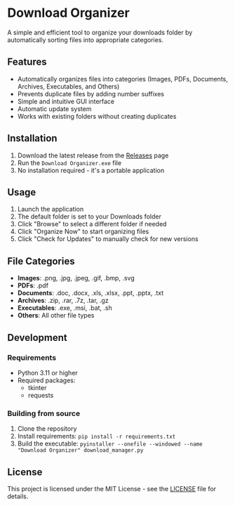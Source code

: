 # Download Organizer

A simple and efficient tool to organize your downloads folder by automatically sorting files into appropriate categories.

## Features

- Automatically organizes files into categories (Images, PDFs, Documents, Archives, Executables, and Others)
- Prevents duplicate files by adding number suffixes
- Simple and intuitive GUI interface
- Automatic update system
- Works with existing folders without creating duplicates

## Installation

1. Download the latest release from the [Releases](https://github.com/yourusername/download-organizer/releases) page
2. Run the `Download Organizer.exe` file
3. No installation required - it's a portable application

## Usage

1. Launch the application
2. The default folder is set to your Downloads folder
3. Click "Browse" to select a different folder if needed
4. Click "Organize Now" to start organizing files
5. Click "Check for Updates" to manually check for new versions

## File Categories

- **Images**: .png, .jpg, .jpeg, .gif, .bmp, .svg
- **PDFs**: .pdf
- **Documents**: .doc, .docx, .xls, .xlsx, .ppt, .pptx, .txt
- **Archives**: .zip, .rar, .7z, .tar, .gz
- **Executables**: .exe, .msi, .bat, .sh
- **Others**: All other file types

## Development

### Requirements

- Python 3.11 or higher
- Required packages:
  - tkinter
  - requests

### Building from source

1. Clone the repository
2. Install requirements: `pip install -r requirements.txt`
3. Build the executable: `pyinstaller --onefile --windowed --name "Download Organizer" download_manager.py`

## License

This project is licensed under the MIT License - see the [LICENSE](LICENSE) file for details.
